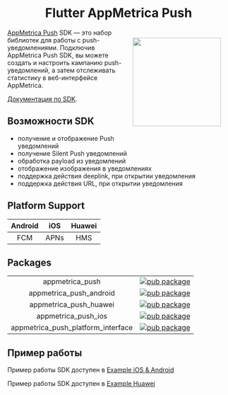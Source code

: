 <h1 align="center">Flutter AppMetrica Push</h1>

<a href="https://madbrains.ru/"><img src="https://firebasestorage.googleapis.com/v0/b/mad-brains-web.appspot.com/o/logo.png?alt=media" width="200" align="right" style="margin: 20px;"/></a>

[AppMetrica Push][appmetrica_push] SDK — это набор библиотек для работы с push-уведомлениями. Подключив AppMetrica Push SDK, вы можете создать и настроить кампанию push-уведомлений, а затем отслеживать статистику в веб-интерфейсе AppMetrica.

[Документация по SDK][appmetrica_documentation].

## Возможности SDK

- получение и отображение Push уведомлений
- получение Silent Push уведомлений
- обработка payload из уведомлений
- отображение изображения в уведомлениях
- поддержка действия deeplink, при открытии уведомления
- поддержка действия URL, при открытии уведомления

## Platform Support
| Android | iOS | Huawei |
|:---:|:---:|:---:|
| FCM | APNs | HMS |

## Packages
|  |  |
|:---:|:---:|
| appmetrica_push | [![pub package](https://img.shields.io/pub/v/appmetrica_push.svg)](https://pub.dartlang.org/packages/appmetrica_push) |
| appmetrica_push_android | [![pub package](https://img.shields.io/pub/v/appmetrica_push_android.svg)](https://pub.dartlang.org/packages/appmetrica_push_android) |
| appmetrica_push_huawei | [![pub package](https://img.shields.io/pub/v/appmetrica_push_huawei.svg)](https://pub.dartlang.org/packages/appmetrica_push_huawei) |
| appmetrica_push_ios | [![pub package](https://img.shields.io/pub/v/appmetrica_push_ios.svg)](https://pub.dartlang.org/packages/appmetrica_push_ios) |
| appmetrica_push_platform_interface | [![pub package](https://img.shields.io/pub/v/appmetrica_push_platform_interface.svg)](https://pub.dartlang.org/packages/appmetrica_push_platform_interface) |

## Пример работы

Пример работы SDK доступен в [Example iOS & Android][example_fcm]

Пример работы SDK доступен в [Example Huawei][example_hms]

[appmetrica_push]: https://appmetrica.yandex.ru/about/push-campaigns
[appmetrica_documentation]: https://appmetrica.yandex.ru/docs/mobile-sdk-dg/push/push-about.html
[example_hms]: https://github.com/MadBrains/AppMetrica-Push-Flutter/tree/main/examples/example_hms
[example_fcm]: https://github.com/MadBrains/AppMetrica-Push-Flutter/tree/main/examples/example_fcm